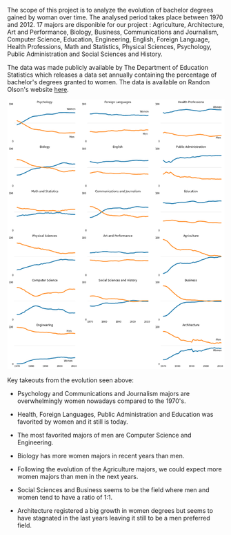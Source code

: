 The scope of this project is to analyze the evolution of bachelor degrees gained by woman over time. The analysed period takes place between 1970 and 2012. 17 majors are disponible for our project : Agriculture, Architecture, Art and Performance, Biology, Business, Communications and Journalism, Computer Science, Education, Engineering, English, Foreign Language, Health Professions, Math and Statistics, Physical Sciences, Psychology, Public Administration and Social Sciences and History.

The data was made publicly available by The Department of Education Statistics which releases a data set annually containing the percentage of bachelor's degrees granted to women. The data is available on Randon Olson's website [here](http://www.randalolson.com/wp-content/uploads/percent-bachelors-degrees-women-usa.csv).

![Screenshot](Images/bachelor_degrees.png)

Key takeouts from the evolution seen above:

* Psychology and Communications and Journalism majors are overwhelmingly women nowadays compared to the 1970's.

* Health, Foreign Languages, Public Administration and Education was favorited by women and it still is today.

* The most favorited majors of men are Computer Science and Engineering. 

* Biology has more women majors in recent years than men.

* Following the evolution of the Agriculture majors, we could expect more women majors than men in the next years.

* Social Sciences and Business seems to be the field where men and women tend to have a ratio of 1:1.

* Architecture registered a big growth in women degrees but seems to have stagnated in the last years leaving it still to be a men preferred field.
